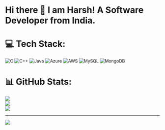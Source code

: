 <h1>
  Hi there 👋 I am Harsh!
  A Software Developer from India.
</h1>


# 💻 Tech Stack:
![C](https://img.shields.io/badge/c-%2300599C.svg?style=for-the-badge&logo=c&logoColor=white) ![C++](https://img.shields.io/badge/c++-%2300599C.svg?style=for-the-badge&logo=c%2B%2B&logoColor=white) ![Java](https://img.shields.io/badge/java-%23ED8B00.svg?style=for-the-badge&logo=java&logoColor=white) ![Azure](https://img.shields.io/badge/azure-%230072C6.svg?style=for-the-badge&logo=azure-devops&logoColor=white) ![AWS](https://img.shields.io/badge/AWS-%23FF9900.svg?style=for-the-badge&logo=amazon-aws&logoColor=white) ![MySQL](https://img.shields.io/badge/mysql-%2300f.svg?style=for-the-badge&logo=mysql&logoColor=white) ![MongoDB](https://img.shields.io/badge/MongoDB-%234ea94b.svg?style=for-the-badge&logo=mongodb&logoColor=white)
# 📊 GitHub Stats:
![](https://github-readme-stats.vercel.app/api?username=harshh07&theme=react&hide_border=false&include_all_commits=false&count_private=false)<br/>
![](https://github-readme-streak-stats.herokuapp.com/?user=harshh07&theme=react&hide_border=false)<br/>
![](https://github-readme-stats.vercel.app/api/top-langs/?username=harshh07&theme=react&hide_border=false&include_all_commits=false&count_private=false&layout=compact)

---
[![](https://visitcount.itsvg.in/api?id=harshh07&icon=0&color=0)](https://visitcount.itsvg.in)

<!--
**harshh07/harshh07** is a ✨ _special_ ✨ repository because its `README.md` (this file) appears on your GitHub profile.

Here are some ideas to get you started:

- 🔭 I’m currently working on ...
- 🌱 I’m currently learning ...
- 👯 I’m looking to collaborate on ...
- 🤔 I’m looking for help with ...
- 💬 Ask me about ...
- 📫 How to reach me: ...
- 😄 Pronouns: ...
- ⚡ Fun fact: ...
-->
